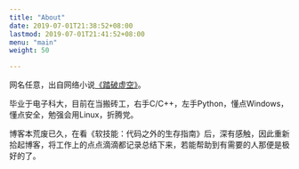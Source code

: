 ```yaml
---
title: "About"
date: 2019-07-01T21:38:52+08:00
lastmod: 2019-07-01T21:41:52+08:00
menu: "main"
weight: 50

---
```


网名任意，出自网络小说[《踏破虚空》](<https://baike.baidu.com/item/%E8%B8%8F%E7%A0%B4%E8%99%9A%E7%A9%BA>)。

毕业于电子科大，目前在当搬砖工，右手C/C++，左手Python，懂点Windows，懂点安全，勉强会用Linux，折腾党。

博客本荒废已久，在看《软技能：代码之外的生存指南》后，深有感触，因此重新拾起博客，将工作上的点点滴滴都记录总结下来，若能帮助到有需要的人那便是极好的了。